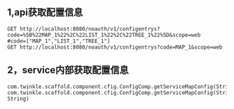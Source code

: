 1,api获取配置信息
---
    GET http://localhost:8080/noauth/v1/configentrys?code=%5B%22MAP_1%22%2C%22LIST_1%22%2C%22TREE_1%22%5D&scope=web
    #code=["MAP_1","LIST_1","TREE_1"]
    GET http://localhost:8080/noauth/v1/configentrys?code=MAP_1&scope=web
2，service内部获取配置信息
--
    com.twinkle.scaffold.component.cfig.ConfigComp.getServiceMapConfig(String)
    com.twinkle.scaffold.component.cfig.ConfigComp.getServiceMapConfig(String, String)

